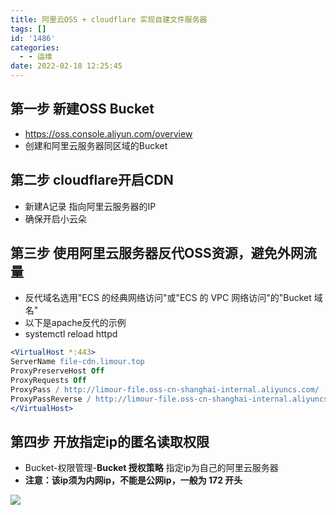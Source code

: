 ```yaml
---
title: 阿里云OSS + cloudflare 实现自建文件服务器
tags: []
id: '1486'
categories:
  - - 运维
date: 2022-02-18 12:25:45
---
```


## 第一步 新建OSS Bucket

*   https://oss.console.aliyun.com/overview
*   创建和阿里云服务器同区域的Bucket

## 第二步 cloudflare开启CDN

*   新建A记录 指向阿里云服务器的IP
*   确保开启小云朵

## 第三步 使用阿里云服务器反代OSS资源，避免外网流量

*   反代域名选用"ECS 的经典网络访问"或"ECS 的 VPC 网络访问"的"Bucket 域名"
*   以下是apache反代的示例
*   systemctl reload httpd

```apache
<VirtualHost *:443>
ServerName file-cdn.limour.top
ProxyPreserveHost Off
ProxyRequests Off
ProxyPass / http://limour-file.oss-cn-shanghai-internal.aliyuncs.com/
ProxyPassReverse / http://limour-file.oss-cn-shanghai-internal.aliyuncs.com/
</VirtualHost>
```

## 第四步 开放指定ip的匿名读取权限

*   Bucket-权限管理-**Bucket 授权策略** 指定ip为自己的阿里云服务器
*   **注意：该ip须为内网ip，不能是公网ip，一般为 172 开头**

![](https://img.limour.top/archives_2023/20220217004941.webp)